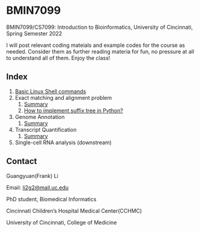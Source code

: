 # BMIN7099
BMIN7099/CS7099: Introduction to Bioinformatics, University of Cincinnati, Spring Semester 2022

I will post relevant coding mateials and example codes for the course as needed. Consider them as further reading materia for fun, no pressure at all to understand all of them. Enjoy the class!

## Index
1. [Basic Linux Shell commands](./markdown/shell_bootcamp.md)
2. Exact matching and alignment problem
    1. [Summary](./markdown/exact_match_summary.md)
    2. [How to implement suffix tree in Python?](https://github.com/kvh/Python-Suffix-Tree)
3. Genome Annotation
    1. [Summary](./markdown/genome_annotation.md)
4. Transcript Quantification
    1. [Summary](./markdown/transcript_quantification.md)
5. Single-cell RNA analysis (downstream)






## Contact

Guangyuan(Frank) Li

Email: li2g2@mail.uc.edu

PhD student, Biomedical Informatics

Cincinnati Children’s Hospital Medical Center(CCHMC)

University of Cincinnati, College of Medicine
